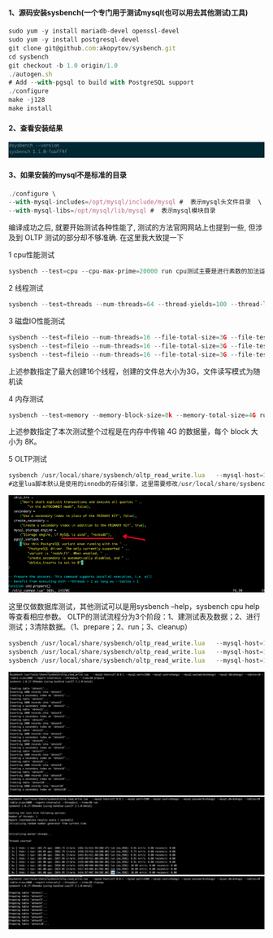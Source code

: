 #### 1、源码安装sysbench(一个专门用于测试mysql(也可以用去其他测试)工具)
```js
sudo yum -y install mariadb-devel openssl-devel
sudo yum -y install postgresql-devel
git clone git@github.com:akopytov/sysbench.git
cd sysbench
git checkout -b 1.0 origin/1.0
./autogen.sh
# Add --with-pgsql to build with PostgreSQL support
./configure
make -j128
make install
```

#### 2、查看安装结果
![ceph架构](https://github.com/dingdangzhang/blog/blob/master/file_image/sysbench_result.png)

#### 3、如果安装的mysql不是标准的目录
```js
./configure \
--with-mysql-includes=/opt/mysql/include/mysql #  表示mysql头文件目录  \
--with-mysql-libs=/opt/mysql/lib/mysql #  表示mysql模块目录
```

编译成功之后, 就要开始测试各种性能了, 测试的方法官网网站上也提到一些, 但涉及到 OLTP 测试的部分却不够准确. 在这里我大致提一下

1	cpu性能测试
```js
sysbench --test=cpu --cpu-max-prime=20000 run cpu测试主要是进行素数的加法运算，在上面的例子中，指定了最大的素数为 20000，自己可以根据机器cpu的性能来适当调整数值。
```
2	线程测试
```js
sysbench --test=threads --num-threads=64 --thread-yields=100 --thread-locks=2 run
```
3	磁盘IO性能测试
```js
sysbench --test=fileio --num-threads=16 --file-total-size=3G --file-test-mode=rndrw prepare
sysbench --test=fileio --num-threads=16 --file-total-size=3G --file-test-mode=rndrw run
sysbench --test=fileio --num-threads=16 --file-total-size=3G --file-test-mode=rndrw cleanup
```
上述参数指定了最大创建16个线程，创建的文件总大小为3G，文件读写模式为随机读

4	内存测试
```js
sysbench --test=memory --memory-block-size=8k --memory-total-size=4G run
```
上述参数指定了本次测试整个过程是在内存中传输 4G 的数据量，每个 block 大小为 8K。

5	OLTP测试
```js
sysbench /usr/local/share/sysbench/oltp_read_write.lua   --mysql-host=127.0.0.1 --mysql-port=3306 --mysql-user=zhangyi --mysql-password=zhangyi --mysql-db=zhangyi --tables=10 --table-size=1000 --report-interval=1 --threads=1 --time=30 prepare
#这里lua脚本默认是使用的innodb的存储引擎，这里需要修改/usr/local/share/sysbench/oltp_common.lua脚本中innodb->rocksd
```
![ceph架构](https://github.com/dingdangzhang/blog/blob/master/file_image/lua.png)

这里仅做数据库测试，其他测试可以是用sysbench –help，sysbench cpu help等查看相应参数。
OLTP的测试流程分为3个阶段：1、建测试表及数据；2、进行测试；3清除数据。（1、prepare；2、run；3、cleanup）

```js
sysbench /usr/local/share/sysbench/oltp_read_write.lua   --mysql-host=127.0.0.1 --mysql-port=3306 --mysql-user=zhangyi --mysql-password=zhangyi --mysql-db=zhangyi --tables=10 --table-size=1000 --report-interval=1 --threads=1 --time=30 prepare
sysbench /usr/local/share/sysbench/oltp_read_write.lua   --mysql-host=127.0.0.1 --mysql-port=3306 --mysql-user=zhangyi --mysql-password=zhangyi --mysql-db=zhangyi --tables=10 --table-size=1000 --report-interval=1 --threads=1 --time=30 run
sysbench /usr/local/share/sysbench/oltp_read_write.lua   --mysql-host=127.0.0.1 --mysql-port=3306 --mysql-user=zhangyi --mysql-password=zhangyi --mysql-db=zhangyi --tables=10 --table-size=1000 --report-interval=1 --threads=1 --time=30 cleanup
```
![ceph架构](https://github.com/dingdangzhang/blog/blob/master/file_image/prepare.png)
![ceph架构](https://github.com/dingdangzhang/blog/blob/master/file_image/run.png)
![ceph架构](https://github.com/dingdangzhang/blog/blob/master/file_image/cleanup.png)
